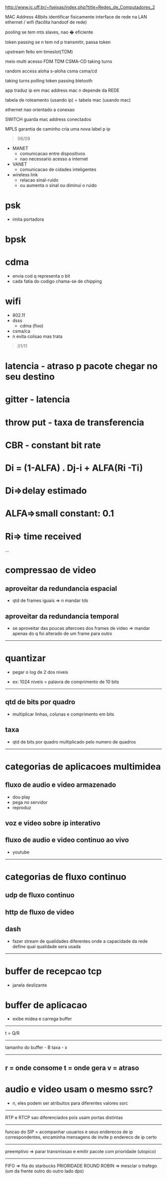 http://www.ic.uff.br/~fseixas/index.php?title=Redes_de_Computadores_2

MAC Address
48bits
identificar fisicamente interface de rede na LAN
ethernet / wifi (facilita handoof de rede)


pooling
se tem mts slaves, nao � eficiente

token passing
se n tem nd p transmitir, passa token

upstream
feito em timeslot(TDM)


meio multi acesso
FDM
TDM
CSMA-CD
taking turns

random access
aloha
s-aloha
csma
csma/cd

taking turns
polling
token passing
bletooth


app
traduz ip em mac address
mac n depende da REDE


tabela de roteamento (usando ip) = tabela mac (usando mac)

ethernet
nao orientado a conexao

SWITCH
guarda mac address conectados

MPLS
garantia de caminho
cria uma nova label p ip

> 06/09
* MANET
    * comunicacao entre dispositivos
    * nao necessario acesso a internet
* VANET
    * comunicacao de cidades inteligentes
* wireless link
    * relacao sinal-ruido
    * ou aumenta o sinal ou diminui o ruido

# psk
* imita portadora

# bpsk

# cdma
* envia cod q representa o bit
* cada fatia do codigo chama-se de chipping

# wifi
* 802.11
* dsss
    * cdma (fixo)
* csma/ca
* n evita colisao mas trata

> 01/11
# latencia - atraso p pacote chegar no seu destino
# gitter - latencia
# throw put - taxa de transferencia
# CBR - constant bit rate

# Di = (1-ALFA) . Dj-i + ALFA(Ri -Ti)

# Di=>delay estimado
# ALFA=>small constant: 0.1
# Ri=> time received


...


# compressao de video

## aproveitar da redundancia espacial
* qtd de frames iguais => n mandar tds

## aproveitar da redundancia temporal
* se aproveitar das poucas altercoes dos frames de video => mandar apenas do q foi alterado de um frame para outro

---------------------

# quantizar

* pegar o log de 2 dos niveis

* ex: 1024 niveis = palavra de comprimento de 10 bits

---------------------

## qtd de bits por quadro

* multiplicar linhas, colunas e comprimento em bits

## taxa

* qtd de bits por quadro multiplicado pelo numero de quadros

---------------------

# categorias de aplicacoes multimidea

## fluxo de audio e video armazenado

* dou play
* pega no servidor
* reproduz

## voz e video sobre ip interativo

## fluxo de audio e video continuo ao vivo

* youtube

---------------------

# categorias de fluxo continuo

## udp de fluxo continuo

## http de fluxo de video

## dash

* fazer stream de qualidades diferentes onde a capacidade da rede define qual qualidade sera usada

---------------------

# buffer de recepcao tcp

* janela deslizante

# buffer de aplicacao

* exibe midea e carrega buffer

---------------------

t = Q/R

---------------------

tamanho do buffer - B
taxa - x

---------------------

r = onde consome
t = onde gera
v = atraso
---------------------

# audio e video usam o mesmo ssrc?
* n, eles podem ser atribuitos para diferentes valores ssrc

---------------------

RTP e RTCP sao diferenciados pois usam portas distintas

---------------------

funcao do SIP  = acompanhar usuarios e seus enderecos de ip correspondentes, encaminha mensagens de invite p endereco de ip certo

---------------------

preemptivo => parar transmissao e emitir pacote com prioridade (utopico)

---------------------

FIFO => fila do starbucks
PRIORIDADE ROUND ROBIN => mesclar o trafego (um da frente outro do outro lado dps)
